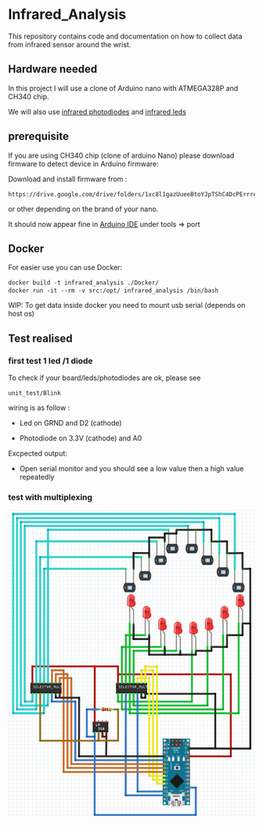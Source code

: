 # Infrared_Analysis

This repository contains code and documentation on how to collect data from infrared sensor around the wrist.

## Hardware needed

In this project I will use a clone of Arduino nano with ATMEGA328P and CH340 chip.


We will also use [infrared photodiodes](https://fr.rs-online.com/web/p/photodiodes/6547921/) and [infrared leds](https://fr.rs-online.com/web/p/led-ir/8768767/)
## prerequisite

If you are using CH340 chip (clone of arduino Nano) please download firmware to detect device in Arduino firmware:

Download and install firmware from : 
```
https://drive.google.com/drive/folders/1xc8l1gazUueeBtoYJpTShC4DcPErrreh
```
or other depending on the brand of your nano.

It should now appear fine in [Arduino IDE](https://www.arduino.cc/en/Main/OldSoftwareReleases) under tools => port


## Docker

For easier use you can use Docker:

```
docker build -t infrared_analysis ./Docker/
docker run -it --rm -v src:/opt/ infrared_analysis /bin/bash
```

WIP: To get data inside docker you need to mount usb serial (depends on host os)


## Test realised

### first test 1 led /1 diode
To check if your board/leds/photodiodes are ok, please see 
```
unit_test/Blink
```
wiring is as follow : 

- Led on GRND and D2 (cathode)

- Photodiode on 3.3V (cathode) and A0

Excpected output:

- Open serial monitor and you should see a low value then a high value repeatedly

### test with multiplexing

![](img/infrared_circuit.png)
